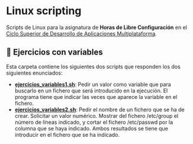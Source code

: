 # Linux scripting
 
Scripts de Linux para la asignatura de **Horas de Libre Configuración** en el [Ciclo Superior de Desarrollo de Aplicaciones Multiplataforma](https://www.juntadeandalucia.es/educacion/portals/web/formacion-profesional-andaluza/fp-grado-superior/detalle-titulo?idTitulo=51).

## :file_folder: Ejercicios con variables
Esta carpeta contiene los siguientes dos scripts que responden los dos siguientes enunciados:
- **[ejercicios_variables1.sh](ejercicios-con-variables/ejercicios_variables1.sh)**: Pedir un valor como variable que para buscarlo en un fichero que será introducido en la ejecución. El programa tiene que indicar las veces que aparece la variable en el fichero.
- **[ejercicios_variables2.sh](ejercicios-con-variables/ejercicios_variables2.sh)**: Pedir el nombre de un fichero que se ha de crear. Solicitar un valor numérico. Mostrar del fichero /etc/group el número de líneas indicado, y cortar el fichero /etc/passwd por la columna que se haya indicado. Ambos resultados se tiene que introducir en el fichero que se ha indicado.

